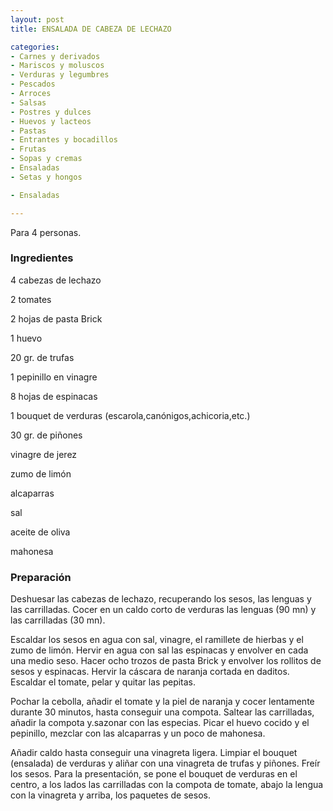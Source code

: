 ```yaml
---
layout: post
title: ENSALADA DE CABEZA DE LECHAZO

categories:
- Carnes y derivados
- Mariscos y moluscos
- Verduras y legumbres
- Pescados
- Arroces
- Salsas
- Postres y dulces
- Huevos y lacteos
- Pastas
- Entrantes y bocadillos
- Frutas
- Sopas y cremas
- Ensaladas
- Setas y hongos

- Ensaladas

---
```


Para 4 personas.

<h3>Ingredientes</h3>

4 cabezas de lechazo

2 tomates

2 hojas de pasta Brick

1 huevo

20 gr. de trufas

1 pepinillo en vinagre

8 hojas de espinacas

1 bouquet de verduras (escarola,canónigos,achicoria,etc.)

30 gr. de piñones

vinagre de jerez

zumo de limón

alcaparras

sal

aceite de oliva

mahonesa

<h3>Preparación</h3>

Deshuesar las cabezas de lechazo, recuperando los sesos, las lenguas y las carrilladas. Cocer en un caldo corto de verduras las lenguas (90 mn) y las carrilladas (30 mn).

Escaldar los sesos en agua con sal, vinagre, el ramillete de hierbas y el zumo de limón. Hervir en agua con sal las espinacas y envolver en cada una medio seso. Hacer ocho trozos de pasta Brick y envolver los rollitos de sesos y espinacas. Hervir la cáscara de naranja cortada en daditos. Escaldar el tomate, pelar y quitar las pepitas.

Pochar la cebolla, añadir el tomate y la piel de naranja y cocer lentamente durante 30 minutos, hasta conseguir una compota. Saltear las carrilladas, añadir la compota y.sazonar con las especias. Picar el huevo cocido y el pepinillo, mezclar con las alcaparras y un poco de mahonesa.

Añadir caldo hasta conseguir una vinagreta ligera. Limpiar el bouquet (ensalada) de verduras y aliñar con una vinagreta de trufas y piñones. Freír los sesos. Para la presentación, se pone el bouquet de verduras en el centro, a los lados las carrilladas con la compota de tomate, abajo la lengua con la vinagreta y arriba, los paquetes de sesos.

